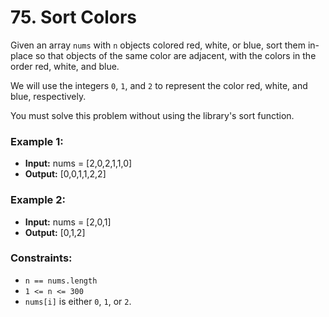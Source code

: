 # 75. Sort Colors

Given an array `nums` with `n` objects colored red, white, or blue, sort them in-place so that objects of the same color are adjacent, with the colors in the order red, white, and blue.

We will use the integers `0`, `1`, and `2` to represent the color red, white, and blue, respectively.

You must solve this problem without using the library's sort function.

 
### Example 1:
- **Input:** nums = [2,0,2,1,1,0]
- **Output:** [0,0,1,1,2,2]
### Example 2:
- **Input:** nums = [2,0,1]
- **Output:** [0,1,2]
 

### Constraints:
- `n == nums.length`
- `1 <= n <= 300`
- `nums[i]` is either `0`, `1`, or `2`.
